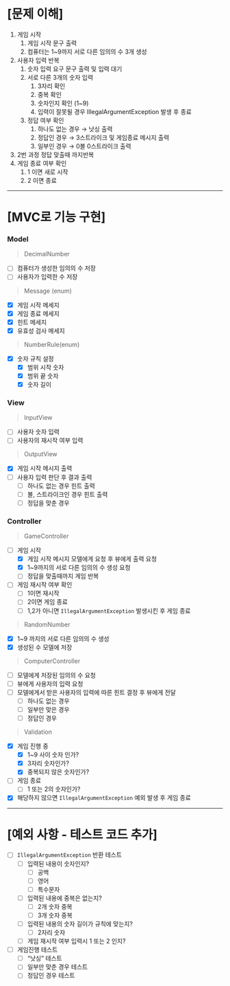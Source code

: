 # [문제 이해]

1. 게임 시작
    1. 게임 시작 문구 출력
    2. 컴퓨터는 1~9까지 서로 다른 임의의 수 3개 생성
2. 사용자 입력 반복
    1. 숫자 입력 요구 문구 출력 및 입력 대기
    2. 서로 다른 3개의 숫자 입력
        1. 3자리 확인
        2. 중복 확인
        3. 숫자인지 확인 (1~9)
        4. 입력이 잘못될 경우 IllegalArgumentException 발생 후 종료
    3. 정답 여부 확인
        1. 하나도 없는 경우 → 낫싱 출력
        2. 정답인 경우 → 3스트라이크 및 게임종료 메시지 출력
        3. 일부인 경우 → 0볼 0스트라이크 출력
3. 2번 과정 정답 맞출때 까지반복
4. 게임 종료 여부 확인
    1. 1 이면 새로 시작
    2. 2 이면 종료

---

# [MVC로 기능 구현]

### Model

> DecimalNumber
>

- [ ]  컴퓨터가 생성한 임의의 수 저장
- [ ]  사용자가 입력한 수 저장

> Message (enum)
>

- [X]  게임 시작 메세지
- [X]  게임 종료 메세지
- [X]  힌트 메세지
- [X]  유효성 검사 메세지

> NumberRule(enum)
>

- [x]  숫자 규칙 설정
    - [x]  범위 시작 숫자
    - [x]  범위 끝 숫자
    - [x]  숫자 길이

### View

> InputView
>

- [ ]  사용자 숫자 입력
- [ ]  사용자의 재시작 여부 입력

> OutputView
>

- [x]  게임 시작 메시지 출력
- [ ]  사용자 입력 판단 후 결과 출력
    - [ ]  하나도 없는 경우 힌트 출력
    - [ ]  볼, 스트라이크인 경우 힌트 출력
    - [ ]  정답을 맞춘 경우

### Controller

> GameController
>

- [ ]  게임 시작
    - [x]  게임 시작 메시지 모델에게 요청 후 뷰에게 출력 요청
    - [x]  1~9까지의 서로 다른 임의의 수 생성 요청
    - [ ]  정답을 맞출때까지 게임 반복
- [ ]  게임 재시작 여부 확인
    - [ ]  1이면 재시작
    - [ ]  2이면 게임 종료
    - [ ]  1,2가 아니면 `IllegalArgumentException` 발생시킨 후 게임 종료

> RandomNumber
>

- [x]  1~9 까지의 서로 다른 임의의 수 생성
- [x]  생성된 수 모델에 저장

> ComputerController
>

- [ ]  모델에게 저장된 임의의 수 요청
- [ ]  뷰에게 사용자의 입력 요청
- [ ]  모델에게서 받은 사용자의 입력에 따른 힌트 결정 후 뷰에게 전달
    - [ ]  하나도 없는 경우
    - [ ]  일부만 맞은 경우
    - [ ]  정답인 경우

> Validation
>

- [x]  게임 진행 중
    - [x]  1~9 사이 숫자 인가?
    - [x]  3자리 숫자인가?
    - [x]  중복되지 않은 숫자인가?
- [ ]  게임 종료
    - [ ]  1 또는 2의 숫자인가?
- [x]  해당하지 않으면 `IllegalArgumentException` 예외 발생 후 게임 종료

---

# [예외 사항 - 테스트 코드 추가]

- [ ]  `IllegalArgumentException` 반환 테스트
    - [ ]  입력된 내용이 숫자인지?
        - [ ]  공백
        - [ ]  영어
        - [ ]  특수문자
    - [ ]  입력된 내용에 중복은 없는지?
        - [ ]  2개 숫자 중복
        - [ ]  3개 숫자 중복
    - [ ]  입력된 내용의 숫자 길이가 규칙에 맞는지?
        - [ ]  2자리 숫자
    - [ ]  게임 재시작 여부 입력시 1 또는 2 인지?
- [ ]  게임진행 테스트
    - [ ]  “낫싱” 테스트
    - [ ]  일부만 맞춘 경우 테스트
    - [ ]  정답인 경우 테스트